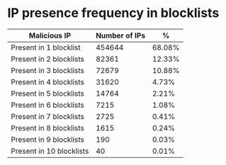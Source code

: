 # IP presence frequency in blocklists
| Malicious IP | Number of IPs | % |
|----|----|----|
| Present in 1 blocklist | 454644 | 68.08% |
| Present in 2 blocklists | 82361 | 12.33% |
| Present in 3 blocklists | 72679 | 10.88% |
| Present in 4 blocklists | 31620 | 4.73% |
| Present in 5 blocklists | 14764 | 2.21% |
| Present in 6 blocklists | 7215 | 1.08% |
| Present in 7 blocklists | 2725 | 0.41% |
| Present in 8 blocklists | 1615 | 0.24% |
| Present in 9 blocklists | 190 | 0.03% |
| Present in 10 blocklists | 40 | 0.01% |
